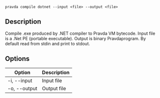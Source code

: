 ```pravda compile dotnet --input <file> --output <file>```

## Description
Compile .exe produced by .NET compiler to Pravda VM bytecode.
Input file is a .Net PE (portable executable).
Output is binary Pravdaprogram.
By default read from stdin and print to stdout.
## Options

|Option|Description|
|----|----|
|-i, --input|Input file
|-o, --output|Output file
